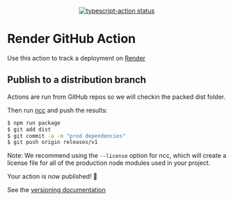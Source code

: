 <p align="center">
  <a href="https://github.com/Bounceapp/rendert-action/actions"><img alt="typescript-action status" src="https://github.com/Bounceapp/render-action/workflows/build/badge.svg"></a>
</p>

# Render GitHub Action

Use this action to track a deployment on [Render](https://render.com)

## Publish to a distribution branch

Actions are run from GitHub repos so we will checkin the packed dist folder.

Then run [ncc](https://github.com/zeit/ncc) and push the results:

```bash
$ npm run package
$ git add dist
$ git commit -a -m "prod dependencies"
$ git push origin releases/v1
```

Note: We recommend using the `--license` option for ncc, which will create a license file for all of the production node modules used in your project.

Your action is now published! :rocket:

See the [versioning documentation](https://github.com/actions/toolkit/blob/master/docs/action-versioning.md)
